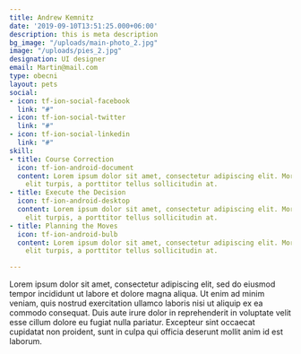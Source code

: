 ```yaml
---
title: Andrew Kemnitz
date: '2019-09-10T13:51:25.000+06:00'
description: this is meta description
bg_image: "/uploads/main-photo_2.jpg"
image: "/uploads/pies_2.jpg"
designation: UI designer
email: Martin@mail.com
type: obecni
layout: pets
social:
- icon: tf-ion-social-facebook
  link: "#"
- icon: tf-ion-social-twitter
  link: "#"
- icon: tf-ion-social-linkedin
  link: "#"
skill:
- title: Course Correction
  icon: tf-ion-android-document
  content: Lorem ipsum dolor sit amet, consectetur adipiscing elit. Morbi hendrerit
    elit turpis, a porttitor tellus sollicitudin at.
- title: Execute the Decision
  icon: tf-ion-android-desktop
  content: Lorem ipsum dolor sit amet, consectetur adipiscing elit. Morbi hendrerit
    elit turpis, a porttitor tellus sollicitudin at.
- title: Planning the Moves
  icon: tf-ion-android-bulb
  content: Lorem ipsum dolor sit amet, consectetur adipiscing elit. Morbi hendrerit
    elit turpis, a porttitor tellus sollicitudin at.

---
```

Lorem ipsum dolor sit amet, consectetur adipiscing elit, sed do eiusmod tempor incididunt ut labore et dolore magna aliqua. Ut enim ad minim veniam, quis nostrud exercitation ullamco laboris nisi ut aliquip ex ea commodo consequat. Duis aute irure dolor in reprehenderit in voluptate velit esse cillum dolore eu fugiat nulla pariatur. Excepteur sint occaecat cupidatat non proident, sunt in culpa qui officia deserunt mollit anim id est laborum.